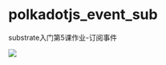 # polkadotjs_event_sub

substrate入门第5课作业-订阅事件


![](https://github.com/rustbomber/polkadotjs_event_sub/blob/main/query_event.png)